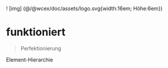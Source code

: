 <!--DESC: {icon:{name:"explore"},id:7} -->

! [img] (@/@wcex/doc/assets/logo.svg{width:16em; Höhe:6em})
# funktioniert
> Perfektionierung

Element-Hierarchie